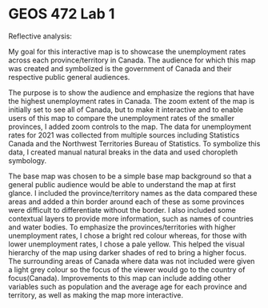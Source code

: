 # GEOS 472 Lab 1

Reflective analysis: 

My goal for this interactive map is to showcase the unemployment rates across each province/territory in Canada. The audience for which this map was created and symbolized is the government of Canada and their respective public general audiences.

The purpose is to show the audience and emphasize the regions that have the highest unemployment rates in Canada. The zoom extent of the map is initially set to see all of Canada, but to make it interactive and to enable users of this map to compare the unemployment rates of the smaller provinces, I added zoom controls to the map. The data for unemployment rates for 2021 was collected from multiple sources including Statistics Canada and the Northwest Territories Bureau of Statistics. To symbolize this data, I created manual natural breaks in the data and used choropleth symbology. 

The base map was chosen to be a simple base map background so that a general public audience would be able to understand the map at first glance. I included the province/territory names as the data compared these areas and added a thin border around each of these as some provinces were difficult to differentiate without the border. I also included some contextual layers to provide more information, such as names of countries and water bodies. To emphasize the provinces/territories with higher unemployment rates, I chose a bright red colour whereas, for those with lower unemployment rates, I chose a pale yellow. This helped the visual hierarchy of the map using darker shades of red to bring a higher focus. The surrounding areas of Canada where data was not included were given a light grey colour so the focus of the viewer would go to the country of focus(Canada). Improvements to this map can include adding other variables such as population and the average age for each province and territory, as well as making the map more interactive.



